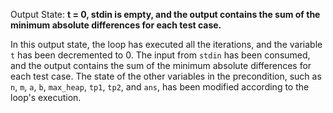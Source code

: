 Output State: **t = 0, stdin is empty, and the output contains the sum of the minimum absolute differences for each test case.**

In this output state, the loop has executed all the iterations, and the variable `t` has been decremented to 0. The input from `stdin` has been consumed, and the output contains the sum of the minimum absolute differences for each test case. The state of the other variables in the precondition, such as `n`, `m`, `a`, `b`, `max_heap`, `tp1`, `tp2`, and `ans`, has been modified according to the loop's execution.